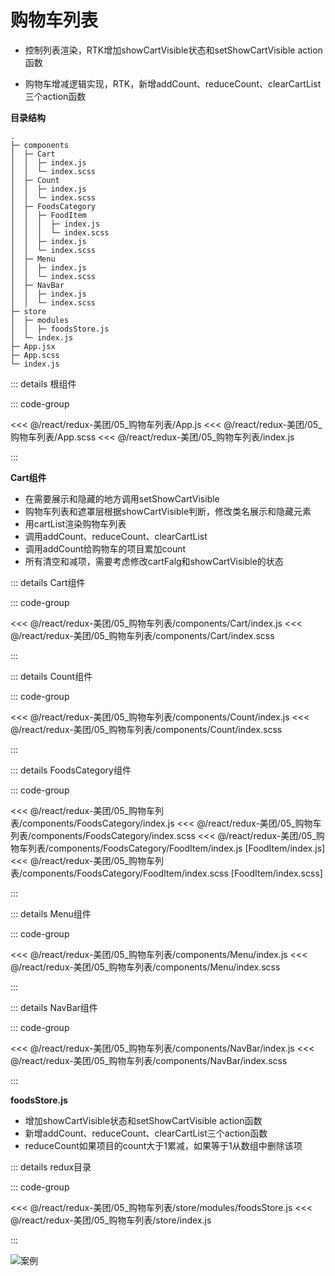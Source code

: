 # 购物车列表

- 控制列表渲染，RTK增加showCartVisible状态和setShowCartVisible action函数

- 购物车增减逻辑实现，RTK，新增addCount、reduceCount、clearCartList三个action函数


**目录结构**

```
.
├─ components
│  ├─ Cart
│  │  ├─ index.js
│  │  └─ index.scss
│  ├─ Count
│  │  ├─ index.js
│  │  └─ index.scss
│  ├─ FoodsCategory
│  │  ├─ FoodItem
│  │  │  ├─ index.js
│  │  │  └─ index.scss
│  │  ├─ index.js
│  │  └─ index.scss
│  ├─ Menu
│  │  ├─ index.js
│  │  └─ index.scss
│  ├─ NavBar
│  │  ├─ index.js
│  │  └─ index.scss
├─ store
│  ├─ modules
│  │  ├─ foodsStore.js
│  └─ index.js
├─ App.jsx
├─ App.scss
└─ index.js
```


::: details 根组件

::: code-group 

<<< @/react/redux-美团/05_购物车列表/App.js
<<< @/react/redux-美团/05_购物车列表/App.scss
<<< @/react/redux-美团/05_购物车列表/index.js

:::

**Cart组件**

- 在需要展示和隐藏的地方调用setShowCartVisible
- 购物车列表和遮罩层根据showCartVisible判断，修改类名展示和隐藏元素
- 用cartList渲染购物车列表
- 调用addCount、reduceCount、clearCartList
- 调用addCount给购物车的项目累加count
- 所有清空和减项，需要考虑修改cartFalg和showCartVisible的状态

::: details Cart组件

::: code-group 

<<< @/react/redux-美团/05_购物车列表/components/Cart/index.js
<<< @/react/redux-美团/05_购物车列表/components/Cart/index.scss

:::




::: details Count组件

::: code-group 

<<< @/react/redux-美团/05_购物车列表/components/Count/index.js
<<< @/react/redux-美团/05_购物车列表/components/Count/index.scss

:::



::: details FoodsCategory组件

::: code-group 

<<< @/react/redux-美团/05_购物车列表/components/FoodsCategory/index.js
<<< @/react/redux-美团/05_购物车列表/components/FoodsCategory/index.scss
<<< @/react/redux-美团/05_购物车列表/components/FoodsCategory/FoodItem/index.js [FoodItem/index.js]
<<< @/react/redux-美团/05_购物车列表/components/FoodsCategory/FoodItem/index.scss [FoodItem/index.scss]

:::



::: details Menu组件

::: code-group 

<<< @/react/redux-美团/05_购物车列表/components/Menu/index.js
<<< @/react/redux-美团/05_购物车列表/components/Menu/index.scss

:::



::: details NavBar组件

::: code-group 

<<< @/react/redux-美团/05_购物车列表/components/NavBar/index.js
<<< @/react/redux-美团/05_购物车列表/components/NavBar/index.scss

:::

**foodsStore.js**

- 增加showCartVisible状态和setShowCartVisible action函数
- 新增addCount、reduceCount、clearCartList三个action函数
- reduceCount如果项目的count大于1累减，如果等于1从数组中删除该项

::: details redux目录

::: code-group 

<<< @/react/redux-美团/05_购物车列表/store/modules/foodsStore.js
<<< @/react/redux-美团/05_购物车列表/store/index.js

:::

![案例](/react/redux-meituan/2024-08-23%2017.01.22.gif)
